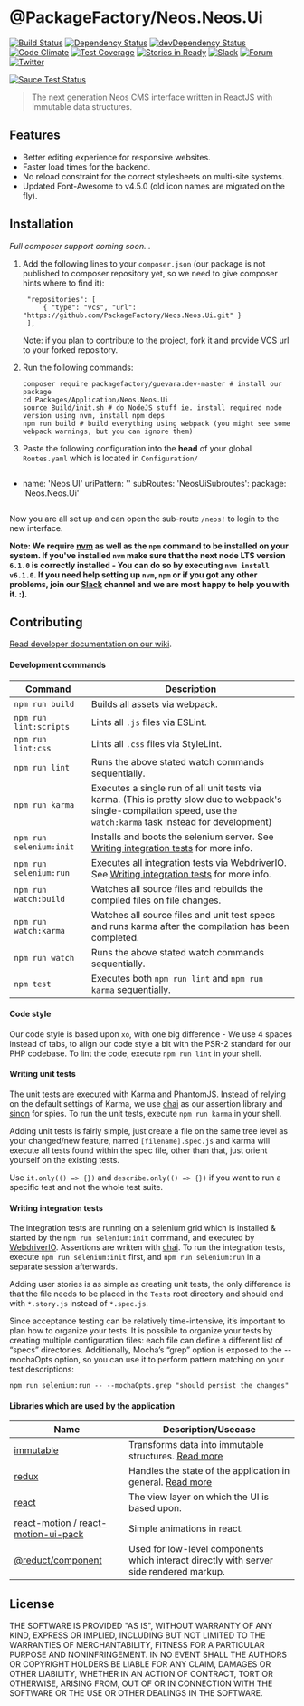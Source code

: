# @PackageFactory/Neos.Neos.Ui
[![Build Status](https://travis-ci.org/PackageFactory/Neos.Neos.Ui.svg?branch=master)](https://travis-ci.org/PackageFactory/Neos.Neos.Ui) [![Dependency Status](https://david-dm.org/PackageFactory/Neos.Neos.Ui.svg)](https://david-dm.org/PackageFactory/Neos.Neos.Ui) [![devDependency Status](https://david-dm.org/PackageFactory/Neos.Neos.Ui/dev-status.svg)](https://david-dm.org/PackageFactory/Neos.Neos.Ui#info=devDependencies&view=table)
[![Code Climate](https://codeclimate.com/github/PackageFactory/Neos.Neos.Ui/badges/gpa.svg)](https://codeclimate.com/github/PackageFactory/Neos.Neos.Ui)
[![Test Coverage](https://codeclimate.com/github/PackageFactory/Neos.Neos.Ui/badges/coverage.svg)](https://codeclimate.com/github/PackageFactory/Neos.Neos.Ui/coverage)
[![Stories in Ready](https://badge.waffle.io/PackageFactory/Neos.Neos.Ui.svg?label=ready&title=Issues+Ready)](http://waffle.io/PackageFactory/Neos.Neos.Ui)
[![Slack](http://slack.neos.io/badge.svg)](http://slack.neos.io) [![Forum](https://img.shields.io/badge/forum-Discourse-39c6ff.svg)](https://discuss.neos.io/) [![Twitter](https://img.shields.io/twitter/follow/neoscms.svg?style=social)](https://twitter.com/NeosCMS)

[![Sauce Test Status](https://saucelabs.com/browser-matrix/inkdpixels.svg)](https://saucelabs.com/u/inkdpixels)

> The next generation Neos CMS interface written in ReactJS with Immutable data structures.


## Features
* Better editing experience for responsive websites.
* Faster load times for the backend.
* No reload constraint for the correct stylesheets on multi-site systems.
* Updated Font-Awesome to v4.5.0 (old icon names are migrated on the fly).


## Installation
*Full composer support coming soon...*

1. Add the following lines to your `composer.json` (our package is not published to composer
   repository yet, so we need to give composer hints where to find it):
   ```
    "repositories": [
        { "type": "vcs", "url": "https://github.com/PackageFactory/Neos.Neos.Ui.git" }
    ],
   ```
   Note: if you plan to contribute to the project, fork it and provide VCS url to your forked repository.

2. Run the following commands:  
   ```
   composer require packagefactory/guevara:dev-master # install our package
   cd Packages/Application/Neos.Neos.Ui
   source Build/init.sh # do NodeJS stuff ie. install required node version using nvm, install npm deps
   npm run build # build everything using webpack (you might see some webpack warnings, but you can ignore them)
   ```

3. Paste the following configuration into the **head** of your global `Routes.yaml` which is located in `Configuration/`  
   ```yaml
-
  name: 'Neos UI'
  uriPattern: '<NeosUiSubroutes>'
  subRoutes:
    'NeosUiSubroutes':
      package: 'Neos.Neos.Ui'
   ```

Now you are all set up and can open the sub-route `/neos!` to login to the new interface.

__Note: We require [nvm](https://github.com/creationix/nvm#install-script) as well as the `npm` command to be installed on your system.
If you've installed `nvm` make sure that the next node LTS version `6.1.0` is correctly installed - You can do so by executing `nvm install v6.1.0`.
If you need help setting up `nvm`, `npm` or if you got any other problems, join our [Slack](https://neos-project.slack.com/) channel and we are most happy to help you with it. :).__


## Contributing

[Read developer documentation on our wiki](https://github.com/PackageFactory/Neos.Neos.Ui/wiki).

#### Development commands
| Command         | Description                    |
| --------------- | ------------------------------ |
| `npm run build` | Builds all assets via webpack. |
| `npm run lint:scripts`  | Lints all `.js` files via ESLint. |
| `npm run lint:css`  | Lints all `.css` files via StyleLint. |
| `npm run lint`  | Runs the above stated watch commands sequentially. |
| `npm run karma` | Executes a single run of all unit tests via karma. (This is pretty slow due to webpack's single-compilation speed, use the `watch:karma` task instead for development) |
| `npm run selenium:init` | Installs and boots the selenium server. See [Writing integration tests](#integration-tests) for more info. |
| `npm run selenium:run` | Executes all integration tests via WebdriverIO. See [Writing integration tests](#integration-tests) for more info. |
| `npm run watch:build`  | Watches all source files and rebuilds the compiled files on file changes. |
| `npm run watch:karma`  | Watches all source files and unit test specs and runs karma after the compilation has been completed. |
| `npm run watch`  | Runs the above stated watch commands sequentially. |
| `npm test`  | Executes both `npm run lint` and `npm run karma` sequentially. |

#### Code style
Our code style is based upon `xo`, with one big difference - We use 4 spaces instead of tabs, to align our code style a bit with the PSR-2 standard for our PHP codebase. To lint the code, execute `npm run lint` in your shell.

#### Writing unit tests
The unit tests are executed with Karma and PhantomJS.
Instead of relying on the default settings of Karma, we use [chai](http://chaijs.com/) as our assertion library and
[sinon](http://sinonjs.org/) for spies. To run the unit tests, execute `npm run karma` in your shell.

Adding unit tests is fairly simple, just create a file on the same tree level as your changed/new feature, named `[filename].spec.js` and karma will execute all tests found within the spec file, other than that, just orient yourself on the existing tests.

Use `it.only(() => {})` and `describe.only(() => {})` if you want to run a specific test and not the whole test suite.

#### <a name="integration-tests"></a> Writing integration tests
The integration tests are running on a selenium grid which is installed & started by the `npm run selenium:init` command,
and executed by [WebdriverIO](http://webdriver.io/). Assertions are written with [chai](http://chaijs.com/).
To run the integration tests, execute `npm run selenium:init` first, and `npm run selenium:run` in a separate session afterwards.

Adding user stories is as simple as creating unit tests, the only difference is that the file needs to be placed in the `Tests` root directory and should end with `*.story.js` instead of `*.spec.js`.

Since acceptance testing can be relatively time-intensive, it’s important to plan how to organize your tests. It is possible to organize your tests by creating multiple configuration files: each file can define a different list of “specs” directories.
Additionally, Mocha’s “grep” option is exposed to the --mochaOpts option, so you can use it to perform pattern matching on your test descriptions:

    npm run selenium:run -- --mochaOpts.grep "should persist the changes"

#### Libraries which are used by the application
| Name          | Description/Usecase          |
| ------------- | ---------------------------- |
| [immutable](https://facebook.github.io/immutable-js/) | Transforms data into immutable structures. [Read more](http://jlongster.com/Using-Immutable-Data-Structures-in-JavaScript) |
| [redux](https://github.com/rackt/redux) | Handles the state of the application in general. [Read more](http://www.jchapron.com/2015/08/14/getting-started-with-redux/) |
| [react](https://facebook.github.io/react/) | The view layer on which the UI is based upon. |
| [react-motion](https://github.com/chenglou/react-motion) / [react-motion-ui-pack](https://github.com/souporserious/react-motion-ui-pack) | Simple animations in react. |
| [@reduct/component](https://github.com/reduct/component) | Used for low-level components which interact directly with server side rendered markup. |


## License
THE SOFTWARE IS PROVIDED "AS IS", WITHOUT WARRANTY OF ANY KIND, EXPRESS OR
IMPLIED, INCLUDING BUT NOT LIMITED TO THE WARRANTIES OF MERCHANTABILITY,
FITNESS FOR A PARTICULAR PURPOSE AND NONINFRINGEMENT. IN NO EVENT SHALL THE
AUTHORS OR COPYRIGHT HOLDERS BE LIABLE FOR ANY CLAIM, DAMAGES OR OTHER
LIABILITY, WHETHER IN AN ACTION OF CONTRACT, TORT OR OTHERWISE, ARISING FROM,
OUT OF OR IN CONNECTION WITH THE SOFTWARE OR THE USE OR OTHER DEALINGS IN
THE SOFTWARE.
